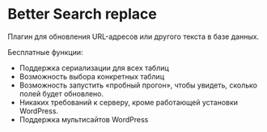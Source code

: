 # Better Search replace

Плагин для обновления URL-адресов или другого текста в базе данных. 

Бесплатные функции:

- Поддержка сериализации для всех таблиц
- Возможность выбора конкретных таблиц
- Возможность запустить «пробный прогон», чтобы увидеть, сколько полей будет обновлено.
- Никаких требований к серверу, кроме работающей установки WordPress.
- Поддержка мультисайтов WordPress
